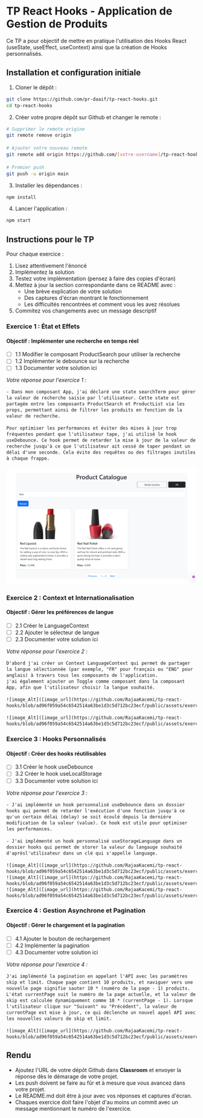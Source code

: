 # TP React Hooks - Application de Gestion de Produits

Ce TP a pour objectif de mettre en pratique l'utilisation des Hooks React (useState, useEffect, useContext) ainsi que la création de Hooks personnalisés.

## Installation et configuration initiale

1. Cloner le dépôt :
```bash
git clone https://github.com/pr-daaif/tp-react-hooks.git
cd tp-react-hooks
```

2. Créer votre propre dépôt sur Github et changer le remote :
```bash
# Supprimer le remote origine
git remote remove origin

# Ajouter votre nouveau remote
git remote add origin https://github.com/[votre-username]/tp-react-hooks.git

# Premier push
git push -u origin main
```

3. Installer les dépendances :
```bash
npm install
```

4. Lancer l'application :
```bash
npm start
```

## Instructions pour le TP

Pour chaque exercice :
1. Lisez attentivement l'énoncé
2. Implémentez la solution
3. Testez votre implémentation (pensez à faire des copies d'écran)
4. Mettez à jour la section correspondante dans ce README avec :
   - Une brève explication de votre solution
   - Des captures d'écran montrant le fonctionnement
   - Les difficultés rencontrées et comment vous les avez résolues
5. Commitez vos changements avec un message descriptif

### Exercice 1 : État et Effets 
#### Objectif : Implémenter une recherche en temps réel

- [ ] 1.1 Modifier le composant ProductSearch pour utiliser la recherche
- [ ] 1.2 Implémenter le debounce sur la recherche
- [ ] 1.3 Documenter votre solution ici

_Votre réponse pour l'exercice 1 :_
```
- Dans mon composant App, j'ai déclaré une state searchTerm pour gérer la valeur de recherche saisie par l'utilisateur. Cette state est partagée entre les composants ProductSearch et ProductList via les props, permettant ainsi de filtrer les produits en fonction de la valeur de recherche.

Pour optimiser les performances et éviter des mises à jour trop fréquentes pendant que l'utilisateur tape, j'ai utilisé le hook useDebounce. Ce hook permet de retarder la mise à jour de la valeur de recherche jusqu'à ce que l'utilisateur ait cessé de taper pendant un délai d'une seconde. Cela évite des requêtes ou des filtrages inutiles à chaque frappe.

```

![image_Alt](https://github.com/RajaaKacemi/tp-react-hooks/blob/ad96f059a54c6542514a63be1d3c5d712bc23ecf/public/assets/exercice1.png)

### Exercice 2 : Context et Internationalisation
#### Objectif : Gérer les préférences de langue

- [ ] 2.1 Créer le LanguageContext
- [ ] 2.2 Ajouter le sélecteur de langue
- [ ] 2.3 Documenter votre solution ici

_Votre réponse pour l'exercice 2 :_
```
D'abord j'ai créer un Context LanguageContext qui permet de partager la langue sélectionnée (par exemple, "FR" pour français ou "ENG" pour anglais) à travers tous les composants de l'application.
j'ai également ajouter un Toggle comme composant dans la composant App, afin que l'utilisateur choisir la langue souhaité.

![image_Alt]([image_url](https://github.com/RajaaKacemi/tp-react-hooks/blob/ad96f059a54c6542514a63be1d3c5d712bc23ecf/public/assets/exercice2.1.png))

![image_Alt]([image_url](https://github.com/RajaaKacemi/tp-react-hooks/blob/ad96f059a54c6542514a63be1d3c5d712bc23ecf/public/assets/exercice2.2.png))
```

### Exercice 3 : Hooks Personnalisés
#### Objectif : Créer des hooks réutilisables

- [ ] 3.1 Créer le hook useDebounce
- [ ] 3.2 Créer le hook useLocalStorage
- [ ] 3.3 Documenter votre solution ici

_Votre réponse pour l'exercice 3 :_
```
- J'ai implémenté un hook personnalisé useDebounce dans un dossier hooks qui permet de retarder l'exécution d'une fonction jusqu'à ce qu'un certain délai (delay) se soit écoulé depuis la dernière modification de la valeur (value). Ce hook est utile pour optimiser les performances.

- J'ai implémenté un hook personnalisé useStorageLanguage dans un dossier hooks qui permet de storer la valeur du langauge souhaité d'aprèsl'utilisateur dans un clé qui s'appelle language.

![image_Alt]([image_url](https://github.com/RajaaKacemi/tp-react-hooks/blob/ad96f059a54c6542514a63be1d3c5d712bc23ecf/public/assets/exercice3.1.png))
![image_Alt]([image_url](https://github.com/RajaaKacemi/tp-react-hooks/blob/ad96f059a54c6542514a63be1d3c5d712bc23ecf/public/assets/exercice3.2.png))
![image_Alt]([image_url](https://github.com/RajaaKacemi/tp-react-hooks/blob/ad96f059a54c6542514a63be1d3c5d712bc23ecf/public/assets/exercice3.png))
```

### Exercice 4 : Gestion Asynchrone et Pagination
#### Objectif : Gérer le chargement et la pagination

- [ ] 4.1 Ajouter le bouton de rechargement
- [ ] 4.2 Implémenter la pagination
- [ ] 4.3 Documenter votre solution ici

_Votre réponse pour l'exercice 4 :_
```
J'ai implémenté la pagination en appelant l'API avec les paramètres skip et limit. Chaque page contient 10 produits, et naviguer vers une nouvelle page signifie sauter 10 * (numéro de la page - 1) produits.
L'état currentPage suit le numéro de la page actuelle, et la valeur de skip est calculée dynamiquement comme 10 * (currentPage - 1). Lorsque l'utilisateur clique sur "Suivant" ou "Précédent", la valeur de currentPage est mise à jour, ce qui déclenche un nouvel appel API avec les nouvelles valeurs de skip et limit.

![image_Alt]([image_url](https://github.com/RajaaKacemi/tp-react-hooks/blob/ad96f059a54c6542514a63be1d3c5d712bc23ecf/public/assets/exercice4.png))
```

## Rendu

- Ajoutez l'URL de votre dépôt Github dans  **Classroom** et envoyer la réponse dès le démarage de votre projet.
- Les push doivent se faire au fûr et à mesure que vous avancez dans votre projet.
- Le README.md doit être à jour avec vos réponses et captures d'écran. 
- Chaques exercice doit faire l'objet d'au moins un commit avec un message mentionnant le numéro de l'exercice.
